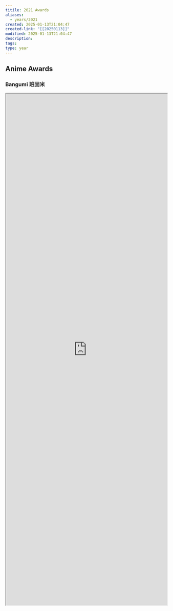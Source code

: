 ```yaml
---
titile: 2021 Awards
aliases:
  - years/2021
created: 2025-01-13T21:04:47
created-link: "[[20250113]]"
modified: 2025-01-13T21:04:47
description: 
tags: 
type: year
---
```


## Anime Awards

### Bangumi 班固米

<iframe src='https://bgm.tv/award/2021' style='height:40vh;width:100%' class='iframe-radius' allow='fullscreen'/><div class='text-center'>via: <a href='https://bgm.tv/award/2021' target='_blank' class='external-link'>https://bgm.tv/award/2021</a></div>

### Animecorner

<iframe src='https://animecorner.me/2021-anime-of-the-year-awards-winners/' style='height:40vh;width:100%' class='iframe-radius' allow='fullscreen'/><div class='text-center'>via: <a href='https://animecorner.me/2021-anime-of-the-year-awards-winners/' target='_blank' class='external-link'>https://animecorner.me/2021-anime-of-the-year-awards-winners/</a></div>

## Game Awards

### Steam

<iframe src='https://store.steampowered.com/steamawards/2021?l=schinese' style='height:40vh;width:100%' class='iframe-radius' allow='fullscreen'/><div class='text-center'>via: <a href='https://store.steampowered.com/steamawards/2021?l=schinese' target='_blank' class='external-link'>https://store.steampowered.com/steamawards/2021?l=schinese</a></div>

### TGA

<iframe src='https://thegameawards.com/rewind/year-2021' style='height:40vh;width:100%' class='iframe-radius' allow='fullscreen'/><div class='text-center'>via: <a href='https://thegameawards.com/rewind/year-2021' target='_blank' class='external-link'>https://thegameawards.com/rewind/year-2021</a></div>

### Metacritic

<iframe src='https://www.metacritic.com/browse/games/score/metascore/year/all/filtered?view=detailed&sort=desc&year_selected=2021' style='height:40vh;width:100%' class='iframe-radius' allow='fullscreen'/><div class='text-center'>via: <a href='https://www.metacritic.com/browse/games/score/metascore/year/all/filtered?view=detailed&sort=desc&year_selected=2021' target='_blank' class='external-link'>https://www.metacritic.com/browse/games/score/metascore/year/all/filtered?view=detailed&sort=desc&year_selected=2021</a></div>

## Novel Awards

### Douban

<iframe src='https://book.douban.com/annual/2021' style='height:40vh;width:100%' class='iframe-radius' allow='fullscreen'/><div class='text-center'>via: <a href='https://book.douban.com/annual/2021' target='_blank' class='external-link'>https://book.douban.com/annual/2021</a></div>

## Movie Awards

### Douban

<iframe src='https://movie.douban.com/annual/2021' style='height:40vh;width:100%' class='iframe-radius' allow='fullscreen'/><div class='text-center'>via: <a href='https://movie.douban.com/annual/2021' target='_blank' class='external-link'>https://movie.douban.com/annual/2021</a></div>

### Academy

<iframe src='https://www.imdb.com/event/ev0000003/2021/1/' style='height:40vh;width:100%' class='iframe-radius' allow='fullscreen'/><div class='text-center'>via: <a href='https://www.imdb.com/event/ev0000003/2021/1/' target='_blank' class='external-link'>https://www.imdb.com/event/ev0000003/2021/1/</a></div>

## Music Awards

### Douban

<iframe src='https://music.douban.com/annual/2021' style='height:40vh;width:100%' class='iframe-radius' allow='fullscreen'/><div class='text-center'>via: <a href='https://music.douban.com/annual/2021' target='_blank' class='external-link'>https://music.douban.com/annual/2021</a></div>

## Coding Awards

### Product Hunt

<iframe src=' https://www.producthunt.com/golden-kitty-awards/hall-of-fame?year=2021' style='height:40vh;width:100%' class='iframe-radius' allow='fullscreen'/><div class='text-center'>via: <a href=' https://www.producthunt.com/golden-kitty-awards/hall-of-fame?year=2021' target='_blank' class='external-link'> https://www.producthunt.com/golden-kitty-awards/hall-of-fame?year=2021</a></div>

## Mobile

### Apple Store

<iframe src='https://developer.apple.com/design/awards/2021' style='height:40vh;width:100%' class='iframe-radius' allow='fullscreen'/><div class='text-center'>via: <a href='https://developer.apple.com/design/awards/2021' target='_blank' class='external-link'>https://developer.apple.com/design/awards/2021</a></div>

### Google Play

<iframe src='https://play.google.com/store/apps/editorial?id=mc_bestof2021_xfn_fcp&hl=en' style='height:40vh;width:100%' class='iframe-radius' allow='fullscreen'/><div class='text-center'>via: <a href='https://play.google.com/store/apps/editorial?id=mc_bestof2021_xfn_fcp&hl=en' target='_blank' class='external-link'>https://play.google.com/store/apps/editorial?id=mc_bestof2021_xfn_fcp&hl=en</a></div>

## Hentai Awards #nsfw

### Moe Game

<iframe src='https://moe-gameaward.com/prize/2021' style='height:40vh;width:100%' class='iframe-radius' allow='fullscreen'/><div class='text-center'>via: <a href='https://moe-gameaward.com/prize/2021' target='_blank' class='external-link'>https://moe-gameaward.com/prize/2021</a></div>

###  DLsite Game Sale Ranking

<iframe src='https://www.dlsite.com/maniax/ranking/year?year=2021&sort=sale&category=game' style='height:40vh;width:100%' class='iframe-radius' allow='fullscreen'/><div class='text-center'>via: <a href='https://www.dlsite.com/maniax/ranking/year?year=2021&sort=sale&category=game' target='_blank' class='external-link'>https://www.dlsite.com/maniax/ranking/year?year=2021&sort=sale&category=game</a></div>

### DLsite Voice Sale Ranking

<iframe src='https://www.dlsite.com/maniax/ranking/year?year=2021&sort=sale&category=voice' style='height:40vh;width:100%' class='iframe-radius' allow='fullscreen'/><div class='text-center'>via: <a href='https://www.dlsite.com/maniax/ranking/year?year=2021&sort=sale&category=voice' target='_blank' class='external-link'>https://www.dlsite.com/maniax/ranking/year?year=2021&sort=sale&category=voice</a></div>

### DLsite Comic Sale Ranking

<iframe src='https://www.dlsite.com/maniax/ranking/year?year=2021&sort=sale&category=comic' style='height:40vh;width:100%' class='iframe-radius' allow='fullscreen'/><div class='text-center'>via: <a href='https://www.dlsite.com/maniax/ranking/year?year=2021&sort=sale&category=comic' target='_blank' class='external-link'>https://www.dlsite.com/maniax/ranking/year?year=2021&sort=sale&category=comic</a></div>

